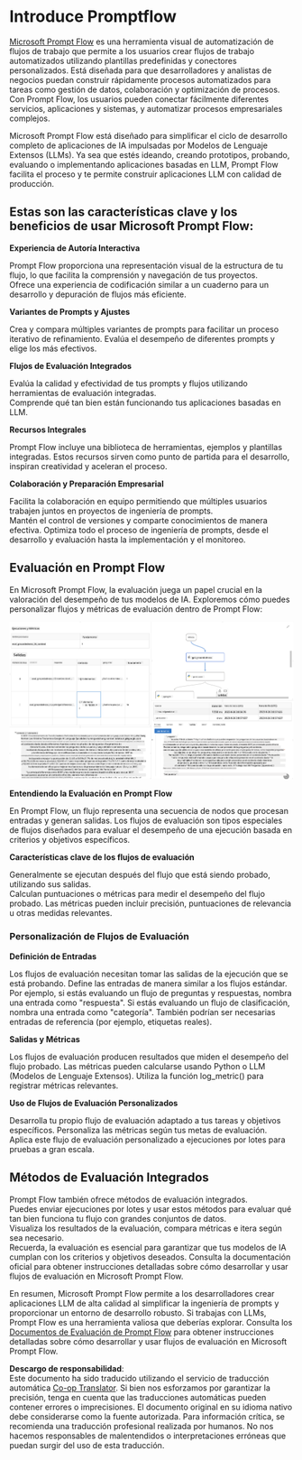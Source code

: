 <!--
CO_OP_TRANSLATOR_METADATA:
{
  "original_hash": "3cbe7629d254f1043193b7fe22524d55",
  "translation_date": "2025-03-27T08:57:46+00:00",
  "source_file": "md\\01.Introduction\\05\\Promptflow.md",
  "language_code": "es"
}
-->
# **Introduce Promptflow**

[Microsoft Prompt Flow](https://microsoft.github.io/promptflow/index.html?WT.mc_id=aiml-138114-kinfeylo) es una herramienta visual de automatización de flujos de trabajo que permite a los usuarios crear flujos de trabajo automatizados utilizando plantillas predefinidas y conectores personalizados. Está diseñada para que desarrolladores y analistas de negocios puedan construir rápidamente procesos automatizados para tareas como gestión de datos, colaboración y optimización de procesos. Con Prompt Flow, los usuarios pueden conectar fácilmente diferentes servicios, aplicaciones y sistemas, y automatizar procesos empresariales complejos.

Microsoft Prompt Flow está diseñado para simplificar el ciclo de desarrollo completo de aplicaciones de IA impulsadas por Modelos de Lenguaje Extensos (LLMs). Ya sea que estés ideando, creando prototipos, probando, evaluando o implementando aplicaciones basadas en LLM, Prompt Flow facilita el proceso y te permite construir aplicaciones LLM con calidad de producción.

## Estas son las características clave y los beneficios de usar Microsoft Prompt Flow:

**Experiencia de Autoría Interactiva**

Prompt Flow proporciona una representación visual de la estructura de tu flujo, lo que facilita la comprensión y navegación de tus proyectos.  
Ofrece una experiencia de codificación similar a un cuaderno para un desarrollo y depuración de flujos más eficiente.

**Variantes de Prompts y Ajustes**

Crea y compara múltiples variantes de prompts para facilitar un proceso iterativo de refinamiento. Evalúa el desempeño de diferentes prompts y elige los más efectivos.

**Flujos de Evaluación Integrados**

Evalúa la calidad y efectividad de tus prompts y flujos utilizando herramientas de evaluación integradas.  
Comprende qué tan bien están funcionando tus aplicaciones basadas en LLM.

**Recursos Integrales**

Prompt Flow incluye una biblioteca de herramientas, ejemplos y plantillas integradas. Estos recursos sirven como punto de partida para el desarrollo, inspiran creatividad y aceleran el proceso.

**Colaboración y Preparación Empresarial**

Facilita la colaboración en equipo permitiendo que múltiples usuarios trabajen juntos en proyectos de ingeniería de prompts.  
Mantén el control de versiones y comparte conocimientos de manera efectiva. Optimiza todo el proceso de ingeniería de prompts, desde el desarrollo y evaluación hasta la implementación y el monitoreo.

## Evaluación en Prompt Flow

En Microsoft Prompt Flow, la evaluación juega un papel crucial en la valoración del desempeño de tus modelos de IA. Exploremos cómo puedes personalizar flujos y métricas de evaluación dentro de Prompt Flow:

![PFVizualise](../../../../../translated_images/pfvisualize.93c453890f4088830217fa7308b1a589058ed499bbfff160c85676066b5cbf2d.es.png)

**Entendiendo la Evaluación en Prompt Flow**

En Prompt Flow, un flujo representa una secuencia de nodos que procesan entradas y generan salidas. Los flujos de evaluación son tipos especiales de flujos diseñados para evaluar el desempeño de una ejecución basada en criterios y objetivos específicos.

**Características clave de los flujos de evaluación**

Generalmente se ejecutan después del flujo que está siendo probado, utilizando sus salidas.  
Calculan puntuaciones o métricas para medir el desempeño del flujo probado. Las métricas pueden incluir precisión, puntuaciones de relevancia u otras medidas relevantes.

### Personalización de Flujos de Evaluación

**Definición de Entradas**

Los flujos de evaluación necesitan tomar las salidas de la ejecución que se está probando. Define las entradas de manera similar a los flujos estándar.  
Por ejemplo, si estás evaluando un flujo de preguntas y respuestas, nombra una entrada como "respuesta". Si estás evaluando un flujo de clasificación, nombra una entrada como "categoría". También podrían ser necesarias entradas de referencia (por ejemplo, etiquetas reales).

**Salidas y Métricas**

Los flujos de evaluación producen resultados que miden el desempeño del flujo probado. Las métricas pueden calcularse usando Python o LLM (Modelos de Lenguaje Extensos). Utiliza la función log_metric() para registrar métricas relevantes.

**Uso de Flujos de Evaluación Personalizados**

Desarrolla tu propio flujo de evaluación adaptado a tus tareas y objetivos específicos. Personaliza las métricas según tus metas de evaluación.  
Aplica este flujo de evaluación personalizado a ejecuciones por lotes para pruebas a gran escala.

## Métodos de Evaluación Integrados

Prompt Flow también ofrece métodos de evaluación integrados.  
Puedes enviar ejecuciones por lotes y usar estos métodos para evaluar qué tan bien funciona tu flujo con grandes conjuntos de datos.  
Visualiza los resultados de la evaluación, compara métricas e itera según sea necesario.  
Recuerda, la evaluación es esencial para garantizar que tus modelos de IA cumplan con los criterios y objetivos deseados. Consulta la documentación oficial para obtener instrucciones detalladas sobre cómo desarrollar y usar flujos de evaluación en Microsoft Prompt Flow.

En resumen, Microsoft Prompt Flow permite a los desarrolladores crear aplicaciones LLM de alta calidad al simplificar la ingeniería de prompts y proporcionar un entorno de desarrollo robusto. Si trabajas con LLMs, Prompt Flow es una herramienta valiosa que deberías explorar. Consulta los [Documentos de Evaluación de Prompt Flow](https://learn.microsoft.com/azure/machine-learning/prompt-flow/how-to-develop-an-evaluation-flow?view=azureml-api-2?WT.mc_id=aiml-138114-kinfeylo) para obtener instrucciones detalladas sobre cómo desarrollar y usar flujos de evaluación en Microsoft Prompt Flow.

**Descargo de responsabilidad**:  
Este documento ha sido traducido utilizando el servicio de traducción automática [Co-op Translator](https://github.com/Azure/co-op-translator). Si bien nos esforzamos por garantizar la precisión, tenga en cuenta que las traducciones automáticas pueden contener errores o imprecisiones. El documento original en su idioma nativo debe considerarse como la fuente autorizada. Para información crítica, se recomienda una traducción profesional realizada por humanos. No nos hacemos responsables de malentendidos o interpretaciones erróneas que puedan surgir del uso de esta traducción.